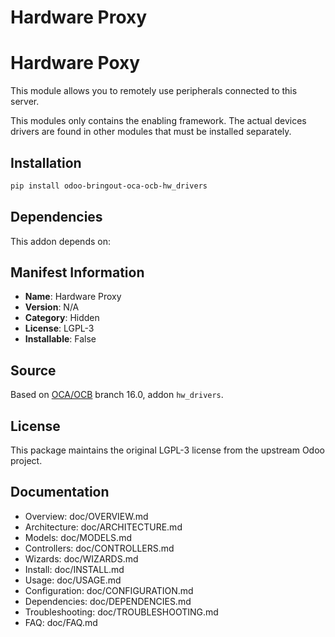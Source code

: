 # Hardware Proxy


Hardware Poxy
=============

This module allows you to remotely use peripherals connected to this server.

This modules only contains the enabling framework. The actual devices drivers
are found in other modules that must be installed separately.



## Installation

```bash
pip install odoo-bringout-oca-ocb-hw_drivers
```

## Dependencies

This addon depends on:


## Manifest Information

- **Name**: Hardware Proxy
- **Version**: N/A
- **Category**: Hidden
- **License**: LGPL-3
- **Installable**: False

## Source

Based on [OCA/OCB](https://github.com/OCA/OCB) branch 16.0, addon `hw_drivers`.

## License

This package maintains the original LGPL-3 license from the upstream Odoo project.

## Documentation

- Overview: doc/OVERVIEW.md
- Architecture: doc/ARCHITECTURE.md
- Models: doc/MODELS.md
- Controllers: doc/CONTROLLERS.md
- Wizards: doc/WIZARDS.md
- Install: doc/INSTALL.md
- Usage: doc/USAGE.md
- Configuration: doc/CONFIGURATION.md
- Dependencies: doc/DEPENDENCIES.md
- Troubleshooting: doc/TROUBLESHOOTING.md
- FAQ: doc/FAQ.md
